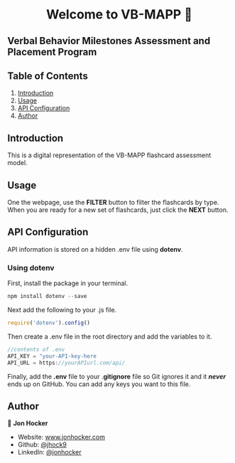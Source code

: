 <h1 align="center">Welcome to VB-MAPP 👋</h1>

<h2 align'"center">Verbal Behavior Milestones Assessment and Placement Program </h2>


## Table of Contents
1. [Introduction](#introduction)
2. [Usage](#usage)
3. [API Configuration](#api-configuration)
4. [Author](#author)


## Introduction
This is a digital representation of the VB-MAPP flashcard assessment model.


## Usage
One the webpage, use the **FILTER** button to filter the flashcards by type. When you are ready for a new set of flashcards, just click the **NEXT** button.


## API Configuration

API information is stored on a hidden .env file using **dotenv**.

### Using dotenv
First, install the package in your terminal.

```js
npm install dotenv --save
```

Next add the following to your .js file.

```js
require('dotenv').config()
```

Then create a .env file in the root directory and add the variables to it.

```js
//contents of .env
API_KEY = "your-API-key-here
API_URL = https://yourAPIurl.com/api/
```

Finally, add the **.env** file to your .**gitignore** file so Git ignores it and it ***never*** ends up on GitHub. You can add any keys you want to this file.


## Author

👤 **Jon Hocker**

* Website: www.jonhocker.com
* Github: [@jhock9](https://github.com/jhock9)
* LinkedIn: [@jonhocker](https://linkedin.com/in/jonhocker)
